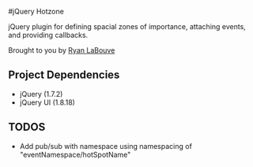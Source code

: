 #jQuery Hotzone

jQuery plugin for defining spacial zones of importance, attaching events, and providing callbacks.

Brought to you by [Ryan LaBouve](http://ryanlabouve.com)

## Project Dependencies

- jQuery (1.7.2)
- jQuery UI (1.8.18)


## TODOS

- Add pub/sub with namespace using namespacing of "eventNamespace/hotSpotName"